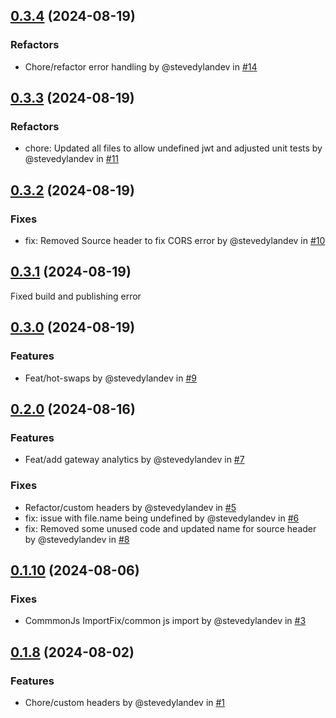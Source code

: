 ## [0.3.4](https://github.com/PinataCloud/pinata/compare/v0.3.3...v0.3.4) (2024-08-19)

### Refactors

- Chore/refactor error handling by @stevedylandev in [#14](https://github.com/PinataCloud/pinata/pull/14)


## [0.3.3](https://github.com/PinataCloud/pinata/compare/v0.3.2...v0.3.3) (2024-08-19)

### Refactors

- chore: Updated all files to allow undefined jwt and adjusted unit tests by @stevedylandev in [#11](https://github.com/PinataCloud/pinata/pull/11)

## [0.3.2](https://github.com/PinataCloud/pinata/compare/v0.3.1...v0.3.2) (2024-08-19)

### Fixes

- fix: Removed Source header to fix CORS error by @stevedylandev in [#10](https://github.com/PinataCloud/pinata/pull/10)

## [0.3.1](https://github.com/PinataCloud/pinata/compare/v0.3.0...v0.3.1) (2024-08-19)

Fixed build and publishing error

## [0.3.0](https://github.com/PinataCloud/pinata/compare/v0.2.0...v0.3.0) (2024-08-19)

### Features
- Feat/hot-swaps by @stevedylandev in [#9](https://github.com/PinataCloud/pinata/pull/9)

## [0.2.0](https://github.com/PinataCloud/pinata/compare/v0.1.10...v0.2.0) (2024-08-16)

### Features
- Feat/add gateway analytics by @stevedylandev in [#7](https://github.com/PinataCloud/pinata/pull/7)

### Fixes
- Refactor/custom headers by @stevedylandev in [#5](https://github.com/PinataCloud/pinata/pull/5)
- fix: issue with file.name being undefined by @stevedylandev in [#6](https://github.com/PinataCloud/pinata/pull/6)
- fix: Removed some unused code and updated name for source header by @stevedylandev in [#8](https://github.com/PinataCloud/pinata/pull/8)

## [0.1.10](https://github.com/PinataCloud/pinata/compare/v0.1.9...v0.1.10) (2024-08-06)

### Fixes
- CommmonJs ImportFix/common js import by @stevedylandev in [#3](https://github.com/PinataCloud/pinata/pull/3)

## [0.1.8](https://github.com/PinataCloud/pinata/compare/v0.1.7...v0.1.8) (2024-08-02)

### Features
- Chore/custom headers by @stevedylandev in [#1](https://github.com/PinataCloud/pinata/pull/1)

